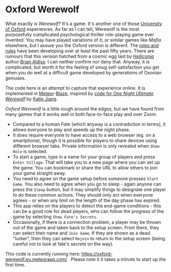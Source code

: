 # Oxford Werewolf

What exactly is _Werewolf?_ It's a game. It's another one of those [University of Oxford](http://www.ox.ac.uk/) experiences. As far as I can tell, Werewolf is the most purposefully complicated psychological thriller role-playing game ever invented. You may have played variations of it, or similar games like _Mafia_ elsewhere, but I assure you the Oxford version is different. The [roles and rules](doc/werewolf_online_rules.md) have been developing over at least the past fifty years. There are rumours that this version hatched from a cosmic egg laid by [_Helliconia_](https://en.wikipedia.org/wiki/Helliconia) author [Brian Aldiss](https://en.wikipedia.org/wiki/Brian_Aldiss). I can neither confirm nor deny that. Anyway, it is complicated, but worth it for the feeling of smug self-satisfaction you get when you do well at a difficult game developed by generations of Oxonian geniuses.

The code here is an attempt to capture that experience online. It is implemented in [Meteor](https://github.com/meteor/meteor)-[Blaze](https://github.com/meteor/blaze), inspired by [code for _One Night Ultimate Werewolf_](https://github.com/timadye/werewolf/tree/1n-werewolf) by [Katie Jiang](https://github.com/katiejiang/).

_Oxford Werewolf_ is a little rough around the edges, but we have found from many games that it works well in both face-to-face play and over Zoom.

* Compared to a human _Fate_ (which anyway is a contradiction in terms), it allows everyone to play and speeds up the night phase.
* It does require everyone to have access to a web browser (eg. on a smartphone), though it is possible for players to share devices using different browser tabs. Private information is only revealed when `Show Role` is selected.
* To start a game, type in a name for your group of players and press `Enter Village`. That will take you to a new page where you can set up the game. You can bookmark or share the URL to allow others to join your game straight away.
* You need to agree on the game setup before someone presses `Start Game`. You also need to agree when you go to sleep - again anyone can press the `Sleep` button, but it may simplify things to designate one player to do these common actions. They should only act when everyone agrees - or when any limit on the length of the day phase has expired.
* This app relies on the players to detect the end-game conditions - this can be a good role for dead players, who can follow the progress of the game by selecting `Show Fate's Secrets`.
* Occasionally, if there is a connection problem, a player may be thrown out of the game and taken back to the setup screen. From there, they can select their name and `Join Game`. If they are shown as a dead "lurker", then they can select `Rejoin` to return to the setup screen (being careful not to look at fate's secrets on the way).

This code is currently running here: https://oxford-werewolf.eu.meteorapp.com/ . Please note it it takes a minute to start up the first time.
